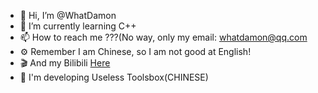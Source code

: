 - 👋 Hi, I’m @WhatDamon
- 🌱 I’m currently learning C++
- 📫 How to reach me ???(No way, only my email: whatdamon@qq.com
- ⚙️ Remember I am Chinese, so I am not good at English!
- 🎬 And my Bilibili [Here](https://space.bilibili.com/351191993)
- 🔧 I'm developing Useless Toolsbox(CHINESE)

<!---
WhatDamon/WhatDamon is a ✨ special ✨ repository because its `README.md` (this file) appears on your GitHub profile.
You can click the Preview link to take a look at your changes.
--->
